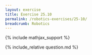 ```yaml
---
layout: exercise
title: Exercise 25.10
permalink: /robotics-exercises/25-10/
breadcrumb: Robotics
---
```


{% include mathjax_support %}

<div><i class="arrow-up loader" data-chapter="robotics-exercises" data-exercise="ex_10" data-rating="0"></i></div>
{% include_relative question.md %}
